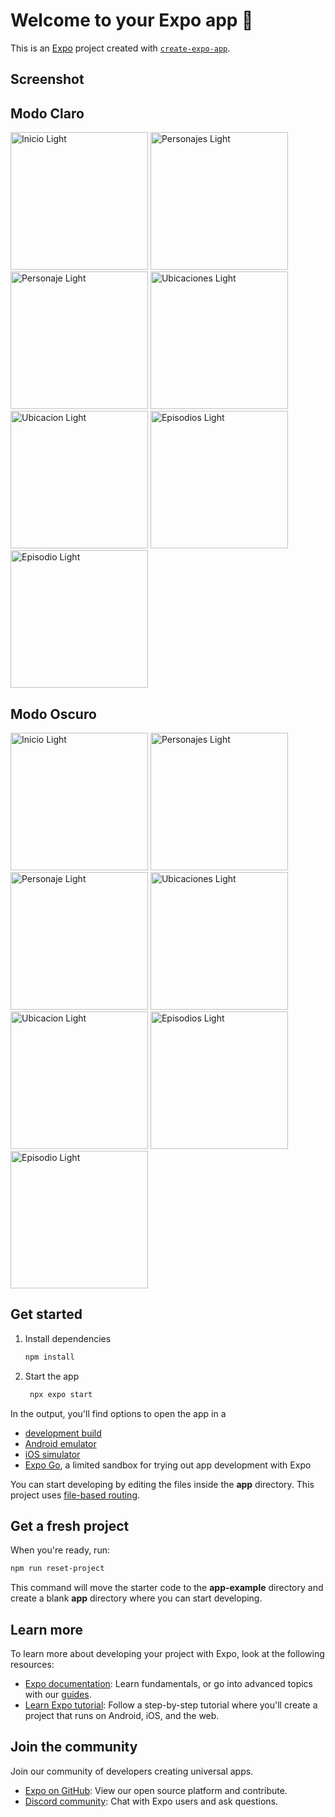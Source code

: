 # Welcome to your Expo app 👋

This is an [Expo](https://expo.dev) project created with [`create-expo-app`](https://www.npmjs.com/package/create-expo-app).

## Screenshot
<div style="margin: 0 auto; display:'flex'; justify-content:'center'">
   <h2>Modo Claro</h2>
   <img src="/screenshots/IMG_001.PNG" width="220" alt="Inicio Light"/>
   <img src="/screenshots/IMG_002.PNG" width="220" alt="Personajes  Light"/>
   <img src="/screenshots/IMG_003.PNG" width="220" alt="Personaje  Light"/>
   <img src="/screenshots/IMG_004.PNG" width="220" alt="Ubicaciones  Light"/>
   <img src="/screenshots/IMG_005.PNG" width="220" alt="Ubicacion  Light"/>
   <img src="/screenshots/IMG_006.PNG" width="220" alt="Episodios  Light"/>
   <img src="/screenshots/IMG_007.PNG" width="220" alt="Episodio  Light"/>
</div>
<div style="margin: 10px auto; display:'flex'; justify-content:'center'">
   <h2>Modo Oscuro</h2>
   <img src="/screenshots/IMG_008.PNG" width="220" alt="Inicio Light"/>
   <img src="/screenshots/IMG_009.PNG" width="220" alt="Personajes  Light"/>
   <img src="/screenshots/IMG_010.PNG" width="220" alt="Personaje  Light"/>
   <img src="/screenshots/IMG_011.PNG" width="220" alt="Ubicaciones  Light"/>
   <img src="/screenshots/IMG_012.PNG" width="220" alt="Ubicacion  Light"/>
   <img src="/screenshots/IMG_013.PNG" width="220" alt="Episodios  Light"/>
   <img src="/screenshots/IMG_014.PNG" width="220" alt="Episodio  Light"/>
</div>

## Get started

1. Install dependencies

   ```bash
   npm install
   ```

2. Start the app

   ```bash
    npx expo start
   ```

In the output, you'll find options to open the app in a

- [development build](https://docs.expo.dev/develop/development-builds/introduction/)
- [Android emulator](https://docs.expo.dev/workflow/android-studio-emulator/)
- [iOS simulator](https://docs.expo.dev/workflow/ios-simulator/)
- [Expo Go](https://expo.dev/go), a limited sandbox for trying out app development with Expo

You can start developing by editing the files inside the **app** directory. This project uses [file-based routing](https://docs.expo.dev/router/introduction).

## Get a fresh project

When you're ready, run:

```bash
npm run reset-project
```

This command will move the starter code to the **app-example** directory and create a blank **app** directory where you can start developing.

## Learn more

To learn more about developing your project with Expo, look at the following resources:

- [Expo documentation](https://docs.expo.dev/): Learn fundamentals, or go into advanced topics with our [guides](https://docs.expo.dev/guides).
- [Learn Expo tutorial](https://docs.expo.dev/tutorial/introduction/): Follow a step-by-step tutorial where you'll create a project that runs on Android, iOS, and the web.

## Join the community

Join our community of developers creating universal apps.

- [Expo on GitHub](https://github.com/expo/expo): View our open source platform and contribute.
- [Discord community](https://chat.expo.dev): Chat with Expo users and ask questions.
